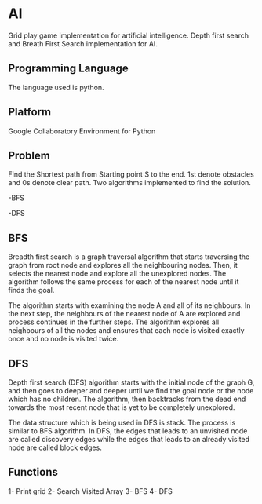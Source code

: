 # AI
Grid play game implementation for artificial intelligence.
Depth first search and Breath First Search implementation for AI.

## Programming Language
The language used is python. 

## Platform
Google Collaboratory Environment for Python

## Problem

Find the Shortest path from Starting point S to the end. 1st denote obstacles and 0s denote clear path. Two algorithms implemented to find the solution. 

-BFS

-DFS

## BFS

Breadth first search is a graph traversal algorithm that starts traversing the graph from root node and explores all the neighbouring nodes. Then, it selects the nearest node and explore all the unexplored nodes. The algorithm follows the same process for each of the nearest node until it finds the goal.

The algorithm starts with examining the node A and all of its neighbours. In the next step, the neighbours of the nearest node of A are explored and process continues in the further steps. The algorithm explores all neighbours of all the nodes and ensures that each node is visited exactly once and no node is visited twice.

## DFS

Depth first search (DFS) algorithm starts with the initial node of the graph G, and then goes to deeper and deeper until we find the goal node or the node which has no children. The algorithm, then backtracks from the dead end towards the most recent node that is yet to be completely unexplored.

The data structure which is being used in DFS is stack. The process is similar to BFS algorithm. In DFS, the edges that leads to an unvisited node are called discovery edges while the edges that leads to an already visited node are called block edges.

## Functions

1- Print grid 
2- Search Visited Array
3- BFS
4- DFS
